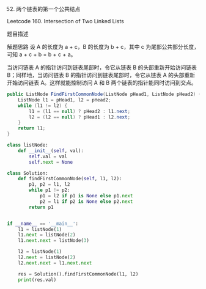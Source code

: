 52. 两个链表的第一个公共结点

Leetcode 160. Intersection of Two Linked Lists

题目描述


解题思路
设 A 的长度为 a + c，B 的长度为 b + c，其中 c 为尾部公共部分长度，可知 a + c + b = b + c + a。

当访问链表 A 的指针访问到链表尾部时，令它从链表 B 的头部重新开始访问链表 B；同样地，当访问链表 B 的指针访问到链表尾部时，令它从链表 A 的头部重新开始访问链表 A。这样就能控制访问 A 和 B 两个链表的指针能同时访问到交点。

```java
public ListNode FindFirstCommonNode(ListNode pHead1, ListNode pHead2) {
    ListNode l1 = pHead1, l2 = pHead2;
    while (l1 != l2) {
        l1 = (l1 == null) ? pHead2 : l1.next;
        l2 = (l2 == null) ? pHead1 : l2.next;
    }
    return l1;
}
```

```python
class listNode:
    def __init__(self, val):
        self.val = val
        self.next = None 

class Solution:
    def findFirstCommonNode(self, l1, l2):
        p1, p2 = l1, l2
        while p1 != p2:
            p1 = l2 if p1 is None else p1.next
            p2 = l1 if p2 is None else p2.next
        return p1


if __name__ == '__main__':
    l1 = listNode(1)
    l1.next = listNode(2)
    l1.next.next = listNode(3)

    l2 = listNode(1)
    l2.next = listNode(2)
    l2.next.next = l1.next.next

    res = Solution().findFirstCommonNode(l1, l2)
    print(res.val)
```
